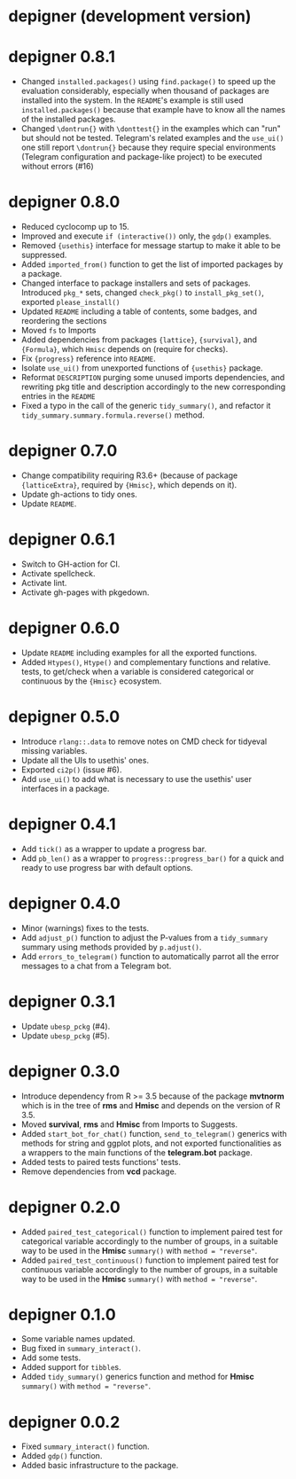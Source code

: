 # depigner (development version)

# depigner 0.8.1

* Changed `installed.packages()` using `find.package()` to speed up 
  the evaluation considerably, especially when thousand of packages are
  installed into the system. In the `README`'s example is still used
  `installed.packages()` because that example have to know all the 
  names of the installed packages.
* Changed `\dontrun{}` with `\donttest{}` in the examples which can 
  "run" but should not be tested. Telegram's related examples and the
  `use_ui()` one still report `\dontrun{}` because they require special
  environments (Telegram configuration and package-like project) to be
  executed without errors (#16)

# depigner 0.8.0

* Reduced cyclocomp up to 15.
* Improved and execute `if (interactive())` only, the `gdp()` examples.
* Removed `{usethis}` interface for message startup to make it able to
  be suppressed.
* Added `imported_from()` function to get the list of imported packages
  by a package.
* Changed interface to package installers and sets of packages.
  Introduced `pkg_*` sets, changed `check_pkg()` to `install_pkg_set()`,
  exported `please_install()`
* Updated `README` including a table of contents, some badges, and
  reordering the sections
* Moved `fs` to Imports
* Added dependencies from packages `{lattice}`, `{survival}`, and
  `{Formula}`, which `Hmisc` depends on (require for checks).
* Fix `{progress}` reference into `README`.
* Isolate `use_ui()` from unexported functions of `{usethis}` package.
* Reformat `DESCRIPTION` purging some unused imports dependencies, and
  rewriting pkg title and description accordingly to the new
  corresponding entries in the `README`
* Fixed a typo in the call of the generic `tidy_summary()`, and refactor
  it `tidy_summary.summary.formula.reverse()` method.
 
# depigner 0.7.0

* Change compatibility requiring R3.6+ (because of package
  `{latticeExtra}`, required by `{Hmisc}`, which depends on it).
* Update gh-actions to tidy ones.
* Update `README`.

# depigner 0.6.1

* Switch to GH-action for CI.
* Activate spellcheck.
* Activate lint.
* Activate gh-pages with pkgedown.

# depigner 0.6.0

* Update `README` including examples for all the exported functions.
* Added `Htypes()`, `Htype()` and complementary functions and relative.
  tests, to get/check when a variable is considered categorical or
  continuous by the `{Hmisc}` ecosystem.

# depigner 0.5.0

* Introduce `rlang::.data` to remove notes on CMD check for tidyeval 
  missing variables.
* Update all the UIs to usethis' ones.
* Exported `ci2p()` (issue #6).
* Add `use_ui()` to add what is necessary to use the usethis' user
  interfaces in a package.

# depigner 0.4.1

* Add `tick()` as a wrapper to update a progress bar.
* Add `pb_len()` as a wrapper to `progress::progress_bar()` for a quick
  and ready to use progress bar with default options.

# depigner 0.4.0

* Minor (warnings) fixes to the tests.
* Add `adjust_p()` function to adjust the P-values from a
  `tidy_summary` summary using methods provided by `p.adjust()`.
* Add `errors_to_telegram()` function to automatically parrot all the
  error messages to a chat from a Telegram bot.

# depigner 0.3.1

* Update `ubesp_pckg` (#4).
* Update `ubesp_pckg` (#5).

# depigner 0.3.0

* Introduce dependency from R >= 3.5 because of the package **mvtnorm**
  which is in the tree of **rms** and **Hmisc** and depends on the
  version of R 3.5.
* Moved **survival**, **rms** and **Hmisc** from Imports to Suggests.
* Added `start_bot_for_chat()` function, `send_to_telegram()` generics
  with methods for string and ggplot plots, and not exported
  functionalities as a wrappers to the main functions of the
  **telegram.bot** package.
* Added tests to paired tests functions' tests.
* Remove dependencies from **vcd** package.

# depigner 0.2.0

* Added `paired_test_categorical()` function to implement paired test
  for categorical variable accordingly to the number of groups, in a 
  suitable way to be used in the **Hmisc** `summary()` with
  `method = "reverse"`.
* Added `paired_test_continuous()` function to implement paired test
  for continuous variable accordingly to the number of groups, in a 
  suitable way to be used in the **Hmisc** `summary()` with
  `method = "reverse"`.

# depigner 0.1.0

* Some variable names updated.
* Bug fixed in `summary_interact()`.
* Add some tests.
* Added support for `tibble`s.
* Added `tidy_summary()` generics function and method for **Hmisc**
  `summary()` with `method = "reverse"`.

# depigner 0.0.2

* Fixed `summary_interact()` function.
* Added `gdp()` function.
* Added basic infrastructure to the package.
